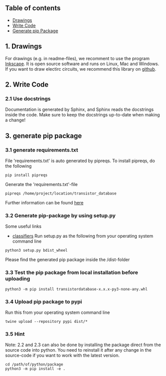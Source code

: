## Table of contents
* [Drawings](#1.-dawings)
* [Write Code](#2.-write-code)
* [Generate pip Package](#3.-generate-pip-package)

## 1. Drawings
For drawings (e.g. in readme-files), we recomment to use the program [Inkscape](https://inkscape.org/). It is open source software and runs on Linux, Mac and Windows. If you want to draw electirc circuits, we recommend this library on [github](https://github.com/upb-lea/Inkscape_electric_Symbols).

## 2. Write Code

### 2.1 Use docstrings
Documentation is generated by Sphinx, and Sphinx reads the docstrings inside the code. Make sure to keep the docstrings up-to-date when making a change!

## 3. generate pip package

### 3.1 generate requirements.txt
File 'requirements.txt' is auto generated by pipreqs. To install pipreqs, do the following
```
pip install pipreqs
```
Generate the 'requirements.txt'-file
```
pipreqs /home/project/location/transistor_database
```
Further information can be found [here](https://pypi.org/project/pipreqs/)

### 3.2 Generate pip-package by using setup.py
Some useful links
 * [classifiers](https://pypi.org/classifiers/)
Run setup.py as the following from your operating system command line
```
python3 setup.py bdist_wheel 
```
Please find the generated pip package inside the /dist-folder

### 3.3 Test the pip package from local installation before uploading 
```
python3 -m pip install transistordatabase-x.x.x-py3-none-any.whl  
```

### 3.4 Upload pip package to pypi
Run this from your operating system command line
```
twine upload --repository pypi dist/* 
```

### 3.5 Hint
Note: 2.2 and 2.3 can also be done by installing the package direct from the source code into python. You need to reinstall it after any change in the source-code if you want to work with the latest version.
```
cd /path/of/python/package
python3 -m pip install -e .
```

 
